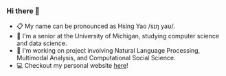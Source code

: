 ### Hi there 👋

<!--
**xingyaoww/xingyaoww** is a ✨ _special_ ✨ repository because its `README.md` (this file) appears on your GitHub profile.

Here are some ideas to get you started:

- 🔭 I’m currently working on ...
- 🌱 I’m currently learning ...
- 👯 I’m looking to collaborate on ...
- 🤔 I’m looking for help with ...
- 💬 Ask me about ...
- 📫 How to reach me: ...
- 😄 Pronouns: ...
- ⚡ Fun fact: ...
-->

- 📋 My name can be pronounced as Hsing Yao /sɪŋ yaʊ/.
- 📖 I'm a senior at the University of Michigan, studying computer science and data science. 
- 🔭 I'm working on project involving Natural Language Processing, Multimodal Analysis, and Computational Social Science.
- 💻 Checkout my personal website [here](https://xingyaoww.github.io/)!
 
